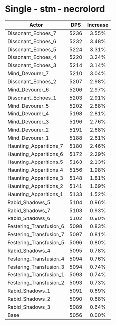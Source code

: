 # Single - stm - necrolord
| Actor | DPS | Increase |
|---|:---:|:---:|
|Dissonant_Echoes_7|5236|3.55%|
|Dissonant_Echoes_6|5232|3.48%|
|Dissonant_Echoes_5|5224|3.31%|
|Dissonant_Echoes_4|5220|3.24%|
|Dissonant_Echoes_3|5214|3.14%|
|Mind_Devourer_7|5210|3.04%|
|Dissonant_Echoes_2|5207|2.98%|
|Mind_Devourer_6|5206|2.97%|
|Dissonant_Echoes_1|5203|2.91%|
|Mind_Devourer_5|5202|2.88%|
|Mind_Devourer_4|5198|2.81%|
|Mind_Devourer_3|5196|2.76%|
|Mind_Devourer_2|5191|2.68%|
|Mind_Devourer_1|5188|2.61%|
|Haunting_Apparitions_7|5180|2.46%|
|Haunting_Apparitions_6|5172|2.29%|
|Haunting_Apparitions_5|5163|2.13%|
|Haunting_Apparitions_4|5156|1.98%|
|Haunting_Apparitions_3|5148|1.81%|
|Haunting_Apparitions_2|5141|1.69%|
|Haunting_Apparitions_1|5133|1.52%|
|Rabid_Shadows_5|5104|0.96%|
|Rabid_Shadows_7|5103|0.93%|
|Rabid_Shadows_6|5102|0.90%|
|Festering_Transfusion_6|5098|0.83%|
|Festering_Transfusion_7|5097|0.81%|
|Festering_Transfusion_5|5096|0.80%|
|Rabid_Shadows_4|5095|0.78%|
|Festering_Transfusion_4|5094|0.76%|
|Festering_Transfusion_3|5094|0.74%|
|Festering_Transfusion_1|5093|0.74%|
|Festering_Transfusion_2|5093|0.73%|
|Rabid_Shadows_1|5091|0.69%|
|Rabid_Shadows_2|5090|0.68%|
|Rabid_Shadows_3|5089|0.64%|
|Base|5056|0.00%|
